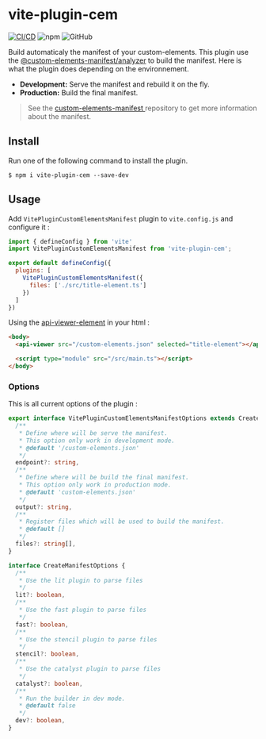 # vite-plugin-cem

[![CI/CD](https://github.com/Kamiapp-fr/vite-plugin-cem/actions/workflows/main.yml/badge.svg)](https://github.com/Kamiapp-fr/vite-plugin-cem/actions/workflows/main.yml)
![npm](https://img.shields.io/npm/v/vite-plugin-cem)
![GitHub](https://img.shields.io/github/license/kamiapp-fr/vite-plugin-cem)

Build automaticaly the manifest of your custom-elements. This plugin use the [@custom-elements-manifest/analyzer](https://github.com/open-wc/custom-elements-manifest/tree/master/packages/analyzer) to build the manifest. Here is what the plugin does depending on the environnement.

* **Development:** Serve the manifest and rebuild it on the fly.
* **Production:** Build the final manifest.

> See the [custom-elements-manifest
](https://github.com/webcomponents/custom-elements-manifest) repository to get more information about the manifest.

## Install

Run one of the following command to install the plugin.

```console
$ npm i vite-plugin-cem --save-dev
```

## Usage

Add `VitePluginCustomElementsManifest` plugin to ``vite.config.js`` and configure it :

```js
import { defineConfig } from 'vite'
import VitePluginCustomElementsManifest from 'vite-plugin-cem';

export default defineConfig({
  plugins: [
    VitePluginCustomElementsManifest({
      files: ['./src/title-element.ts']
    })
  ]
})
```

Using the [api-viewer-element](https://github.com/open-wc/api-viewer-element) in your html : 

```html
<body>
  <api-viewer src="/custom-elements.json" selected="title-element"></api-viewer>

  <script type="module" src="/src/main.ts"></script>
</body>
```

### Options

This is all current options of the plugin :

```ts
export interface VitePluginCustomElementsManifestOptions extends CreateManifestOptions {
  /**
   * Define where will be serve the manifest.
   * This option only work in development mode.
   * @default '/custom-elements.json'
   */
  endpoint?: string,
  /**
   * Define where will be build the final manifest.
   * This option only work in production mode.
   * @default 'custom-elements.json'
   */
  output?: string,
  /**
   * Register files which will be used to build the manifest.
   * @default [] 
   */
  files?: string[],
}

interface CreateManifestOptions {
  /**
   * Use the lit plugin to parse files
   */
  lit?: boolean,
  /**
   * Use the fast plugin to parse files
   */
  fast?: boolean,
  /**
   * Use the stencil plugin to parse files
   */
  stencil?: boolean,
  /**
   * Use the catalyst plugin to parse files
   */
  catalyst?: boolean,
  /**
   * Run the builder in dev mode.
   * @default false
   */
  dev?: boolean,
}
```